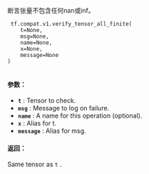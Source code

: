 断言张量不包含任何nan或inf。

```
 tf.compat.v1.verify_tensor_all_finite(
    t=None,
    msg=None,
    name=None,
    x=None,
    message=None
)
 
```

#### 参数：
- **`t`** : Tensor to check.
- **`msg`** : Message to log on failure.
- **`name`** : A name for this operation (optional).
- **`x`** : Alias for t.
- **`message`** : Alias for msg.


#### 返回：
Same tensor as  `t` .

